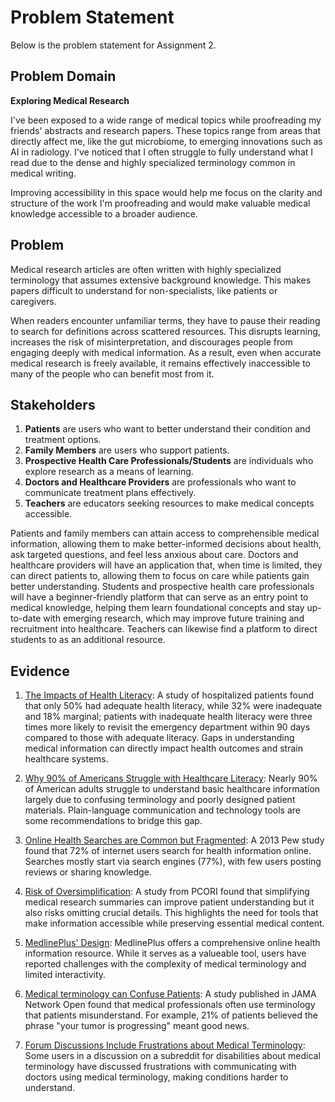 # Problem Statement

Below is the problem statement for Assignment 2.

## Problem Domain

**Exploring Medical Research**

I've been exposed to a wide range of medical topics while proofreading my friends' abstracts and research papers. These topics range from areas that directly affect me, like the gut microbiome, to emerging innovations such as AI in radiology. I've noticed that I often struggle to fully understand what I read due to the dense and highly specialized terminology common in medical writing.

Improving accessibility in this space would help me focus on the clarity and structure of the work I'm proofreading and would make valuable medical knowledge accessible to a broader audience.

## Problem

Medical research articles are often written with highly specialized terminology that assumes extensive background knowledge. This makes papers difficult to understand for non-specialists, like patients or caregivers.

When readers encounter unfamiliar terms, they have to pause their reading to search for definitions across scattered resources. This disrupts learning, increases the risk of misinterpretation, and discourages people from engaging deeply with medical information. As a result, even when accurate medical research is freely available, it remains effectively inaccessible to many of the people who can benefit most from it.

## Stakeholders

1. **Patients** are users who want to better understand their condition and treatment options.
2. **Family Members** are users who support patients.
3. **Prospective Health Care Professionals/Students** are individuals who explore research as a means of learning.
4. **Doctors and Healthcare Providers** are professionals who want to communicate treatment plans effectively.
5. **Teachers** are educators seeking resources to make medical concepts accessible.

Patients and family members can attain access to comprehensible medical information, allowing them to make better-informed decisions about health, ask targeted questions, and feel less anxious about care. Doctors and healthcare providers will have an application that, when time is limited, they can direct patients to, allowing them to focus on care while patients gain better understanding. Students and prospective health care professionals will have a beginner-friendly platform that can serve as an entry point to medical knowledge, helping them learn foundational concepts and stay up-to-date with emerging research, which may improve future training and recruitment into healthcare. Teachers can likewise find a platform to direct students to as an additional resource.

## Evidence

1. [The Impacts of Health Literacy](https://bmchealthservres.biomedcentral.com/articles/10.1186/s12913-022-08527-9): A study of hospitalized patients found that only 50% had adequate health literacy, while 32% were inadequate and 18% marginal; patients with inadequate health literacy were three times more likely to revisit the emergency department within 90 days compared to those with adequate literacy. Gaps in understanding medical information can directly impact health outcomes and strain healthcare systems.

2. [Why 90% of Americans Struggle with Healthcare Literacy](https://healthcaregps.ai/blog/2025/03/breaking-down-health-literacy-90-percent-americans-struggle): Nearly 90% of American adults struggle to understand basic healthcare information largely due to confusing terminology and poorly designed patient materials. Plain-language communication and technology tools are some recommendations to bridge this gap.

3. [Online Health Searches are Common but Fragmented](https://www.pewresearch.org/internet/2013/01/15/health-online-2013/): A 2013 Pew study found that 72% of internet users search for health information online. Searches mostly start via search engines (77%), with few users posting reviews or sharing knowledge.

4. [Risk of Oversimplification](https://pmc.ncbi.nlm.nih.gov/articles/PMC8241231/): A study from PCORI found that simplifying medical research summaries can improve patient understanding but it also risks omitting crucial details. This highlights the need for tools that make information accessible while preserving essential medical content.

5. [MedlinePlus' Design](https://pmc.ncbi.nlm.nih.gov/articles/PMC1324769): MedlinePlus offers a comprehensive online health information resource. While it serves as a valueable tool, users have reported challenges with the complexity of medical terminology and limited interactivity.

6. [Medical terminology can Confuse Patients](https://med.umn.edu/news/medical-terminology-can-be-confusing-patients): A study published in JAMA Network Open found that medical professionals often use terminology that patients misunderstand. For example, 21% of patients believed the phrase "your tumor is progressing" meant good news.

7. [Forum Discussions Include Frustrations about Medical Terminology](https://www.reddit.com/r/disability/comments/1chvccl/what_do_we_think_about_using_medical_terminology): Some users in a discussion on a subreddit for disabilities about medical terminology have discussed frustrations with communicating with doctors using medical terminology, making conditions harder to understand.
